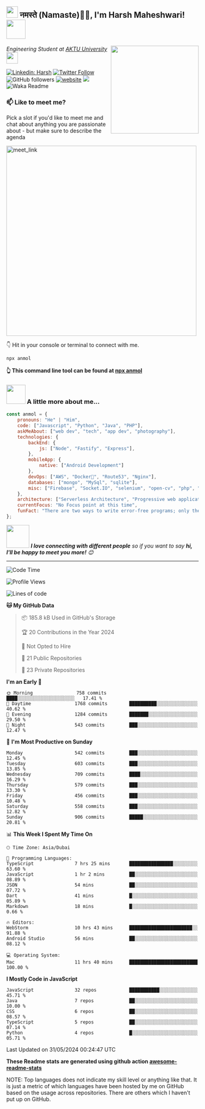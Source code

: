 <h2><img src="https://emojis.slackmojis.com/emojis/images/1531849430/4246/blob-sunglasses.gif?1531849430" width="30"/> नमस्ते (Namaste)🙏🏻, I'm Harsh Maheshwari! <img src="https://media.giphy.com/media/12oufCB0MyZ1Go/giphy.gif" width="50"></h2>
<img align='right' src="https://media.giphy.com/media/M9gbBd9nbDrOTu1Mqx/giphy.gif" width="230">
<p><em>Engineering Student at <a href="https://aktu.ac.in/">AKTU University
</a><img src="https://media.giphy.com/media/WUlplcMpOCEmTGBtBW/giphy.gif" width="30"> 
</em></p>

[![Linkedin: Harsh](https://img.shields.io/badge/-Harsh-blue?style=flat-square&logo=Linkedin&logoColor=white&link=https:/www.linkedin.com/in/harsh-maheshwari-768794264/)](https://www.linkedin.com/in/harsh-maheshwari-768794264/)
[![Twitter Follow](https://img.shields.io/twitter/follow/HarshMa75781967?label=Follow)](https://twitter.com/intent/follow?screen_name=HarshMa75781967)
![GitHub followers](https://img.shields.io/github/followers/https://github.com/Harsh-artistry?label=Follow&style=social)
[![website](https://img.shields.io/badge/Website-46a2f1.svg?&style=flat-square&logo=Google-Chrome&logoColor=white&link=https://anmolsingh.me/)](https://anmolsingh.me/)
![](https://visitor-badge.glitch.me/badge?page_id=anmol098.anmol098)
![Waka Readme](https://github.com/anmol098/anmol098/workflows/Waka%20Readme/badge.svg)

### 📫 Like to meet me?

Pick a slot if you'd like to meet me and chat about anything you are passionate about - but make sure to describe the agenda

<a href="https://calendly.com/anmol098/30min" target="_blank"><img width="498" alt="meet_link" src="https://user-images.githubusercontent.com/15426564/144297439-f530f383-e73e-41e0-9914-a9b7d3f432e5.png"></a>

👇 Hit in your console or terminal to connect with me.

```bash
npx anmol
```
**👆 This command line tool can be found at [npx anmol](https://github.com/anmol098/npx_card)**

### <img src="https://media.giphy.com/media/VgCDAzcKvsR6OM0uWg/giphy.gif" width="50"> A little more about me...  

```javascript
const anmol = {
    pronouns: "He" | "Him",
    code: ["Javascript", "Python", "Java", "PHP"],
    askMeAbout: ["web dev", "tech", "app dev", "photography"],
    technologies: {
        backEnd: {
            js: ["Node", "Fastify", "Express"],
        },
        mobileApp: {
            native: ["Android Development"]
        },
        devOps: ["AWS", "Docker🐳", "Route53", "Nginx"],
        databases: ["mongo", "MySql", "sqlite"],
        misc: ["Firebase", "Socket.IO", "selenium", "open-cv", "php", "SuiteApp"]
    },
    architecture: ["Serverless Architecture", "Progressive web applications", "Single page applications"],
    currentFocus: "No Focus point at this time",
    funFact: "There are two ways to write error-free programs; only the third one works"
};
```

<img src="https://media.giphy.com/media/LnQjpWaON8nhr21vNW/giphy.gif" width="60"> <em><b>I love connecting with different people</b> so if you want to say <b>hi, I'll be happy to meet you more!</b> 😊</em>

---
<!--START_SECTION:waka-->
![Code Time](http://img.shields.io/badge/Code%20Time-2%2C773%20hrs%2015%20mins-blue)

![Profile Views](http://img.shields.io/badge/Profile%20Views-1538-blue)

![Lines of code](https://img.shields.io/badge/From%20Hello%20World%20I%27ve%20Written-4.1%20million%20lines%20of%20code-blue)

**🐱 My GitHub Data** 

> 📦 185.8 kB Used in GitHub's Storage 
 > 
> 🏆 20 Contributions in the Year 2024
 > 
> 🚫 Not Opted to Hire
 > 
> 📜 21 Public Repositories 
 > 
> 🔑 23 Private Repositories 
 > 
**I'm an Early 🐤** 

```text
🌞 Morning                758 commits         ████░░░░░░░░░░░░░░░░░░░░░   17.41 % 
🌆 Daytime                1768 commits        ██████████░░░░░░░░░░░░░░░   40.62 % 
🌃 Evening                1284 commits        ███████░░░░░░░░░░░░░░░░░░   29.50 % 
🌙 Night                  543 commits         ███░░░░░░░░░░░░░░░░░░░░░░   12.47 % 
```
📅 **I'm Most Productive on Sunday** 

```text
Monday                   542 commits         ███░░░░░░░░░░░░░░░░░░░░░░   12.45 % 
Tuesday                  603 commits         ███░░░░░░░░░░░░░░░░░░░░░░   13.85 % 
Wednesday                709 commits         ████░░░░░░░░░░░░░░░░░░░░░   16.29 % 
Thursday                 579 commits         ███░░░░░░░░░░░░░░░░░░░░░░   13.30 % 
Friday                   456 commits         ███░░░░░░░░░░░░░░░░░░░░░░   10.48 % 
Saturday                 558 commits         ███░░░░░░░░░░░░░░░░░░░░░░   12.82 % 
Sunday                   906 commits         █████░░░░░░░░░░░░░░░░░░░░   20.81 % 
```


📊 **This Week I Spent My Time On** 

```text
🕑︎ Time Zone: Asia/Dubai

💬 Programming Languages: 
TypeScript               7 hrs 25 mins       ████████████████░░░░░░░░░   63.60 % 
JavaScript               1 hr 2 mins         ██░░░░░░░░░░░░░░░░░░░░░░░   08.89 % 
JSON                     54 mins             ██░░░░░░░░░░░░░░░░░░░░░░░   07.72 % 
Dart                     41 mins             █░░░░░░░░░░░░░░░░░░░░░░░░   05.89 % 
Markdown                 18 mins             █░░░░░░░░░░░░░░░░░░░░░░░░   0.66 % 

🔥 Editors: 
WebStorm                 10 hrs 43 mins      ███████████████████████░░   91.88 % 
Android Studio           56 mins             ██░░░░░░░░░░░░░░░░░░░░░░░   08.12 % 

💻 Operating System: 
Mac                      11 hrs 40 mins      █████████████████████████   100.00 % 
```

**I Mostly Code in JavaScript** 

```text
JavaScript               32 repos            ███████████░░░░░░░░░░░░░░   45.71 % 
Java                     7 repos             ██░░░░░░░░░░░░░░░░░░░░░░░   10.00 % 
CSS                      6 repos             ██░░░░░░░░░░░░░░░░░░░░░░░   08.57 % 
TypeScript               5 repos             ██░░░░░░░░░░░░░░░░░░░░░░░   07.14 % 
Python                   4 repos             █░░░░░░░░░░░░░░░░░░░░░░░░   05.71 % 
```




 Last Updated on 31/05/2024 00:24:47 UTC
<!--END_SECTION:waka-->

**These Readme stats are generated using github action [awesome-readme-stats](https://github.com/anmol098/waka-readme-stats)**

NOTE: Top languages does not indicate my skill level or anything like that. It is just a metric of which languages have been hosted by me on GitHub based on the usage across repositories. There are others which I haven't put up on GitHub.
